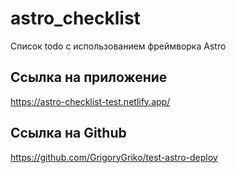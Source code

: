 # astro_checklist

Список todo с использованием фреймворка Astro

## Ссылка на приложение
https://astro-checklist-test.netlify.app/

## Ссылка на Github
https://github.com/GrigoryGriko/test-astro-deploy
